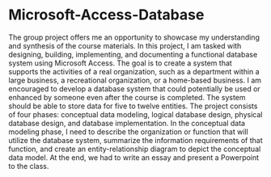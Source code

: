 # Microsoft-Access-Database
The group project offers me an opportunity to showcase my understanding and synthesis of the course materials. In this project, I am tasked with designing, building, implementing, and documenting a functional database system using Microsoft Access. The goal is to create a system that supports the activities of a real organization, such as a department within a large business, a recreational organization, or a home-based business. I am encouraged to develop a database system that could potentially be used or enhanced by someone even after the course is completed. The system should be able to store data for five to twelve entities. The project consists of four phases: conceptual data modeling, logical database design, physical database design, and database implementation. In the conceptual data modeling phase, I need to describe the organization or function that will utilize the database system, summarize the information requirements of that function, and create an entity-relationship diagram to depict the conceptual data model. At the end, we had to write an essay and present a Powerpoint to the class.
